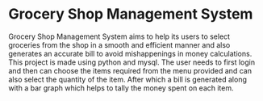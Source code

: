 # Grocery Shop Management System
Grocery Shop Management System aims to help its users to select groceries from the shop in a smooth and efficient manner and also generates an accurate bill to avoid mishappenings in money calculations. This project is made using python and mysql. The user needs to first login and then can choose the items required from the menu provided and can also select the quantity of the item. After which a bill is generated along with a bar graph which helps to tally the money spent on each item. 
